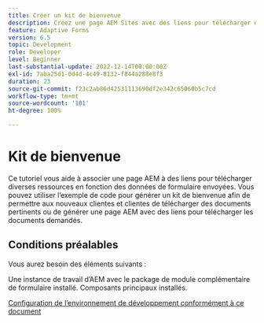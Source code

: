 ```yaml
---
title: Créer un kit de bienvenue
description: Créez une page AEM Sites avec des liens pour télécharger des ressources en fonction des données de formulaire envoyées.
feature: Adaptive Forms
version: 6.5
topic: Development
role: Developer
level: Beginner
last-substantial-update: 2022-12-14T00:00:00Z
exl-id: 7aba25d1-0d4d-4c49-8132-f844a288e8f3
duration: 23
source-git-commit: f23c2ab86d42531113690df2e342c65060b5c7cd
workflow-type: tm+mt
source-wordcount: '101'
ht-degree: 100%

---
```


# Kit de bienvenue

Ce tutoriel vous aide à associer une page AEM à des liens pour télécharger diverses ressources en fonction des données de formulaire envoyées. Vous pouvez utiliser l’exemple de code pour générer un kit de bienvenue afin de permettre aux nouveaux clientes et clientes de télécharger des documents pertinents ou de générer une page AEM avec des liens pour télécharger les documents demandés.

## Conditions préalables

Vous aurez besoin des éléments suivants :

Une instance de travail d’AEM avec le package de module complémentaire de formulaire installé.
Composants principaux installés.

[Configuration de l’environnement de développement conformément à ce document](https://experienceleague.adobe.com/docs/experience-manager-learn/forms/creating-your-first-osgi-bundle/create-your-first-osgi-bundle.html?lang=fr)
